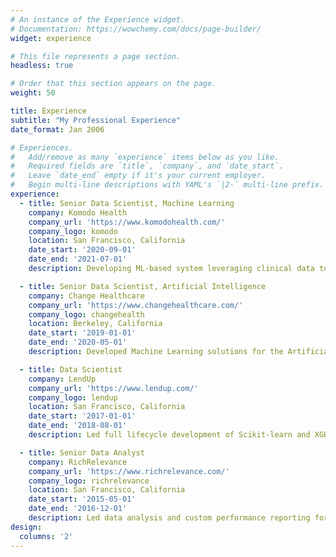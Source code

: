 ```yaml
---
# An instance of the Experience widget.
# Documentation: https://wowchemy.com/docs/page-builder/
widget: experience

# This file represents a page section.
headless: true

# Order that this section appears on the page.
weight: 50

title: Experience
subtitle: "My Professional Experience"
date_format: Jan 2006

# Experiences.
#   Add/remove as many `experience` items below as you like.
#   Required fields are `title`, `company`, and `date_start`.
#   Leave `date_end` empty if it's your current employer.
#   Begin multi-line descriptions with YAML's `|2-` multi-line prefix.
experience:
  - title: Senior Data Scientist, Machine Learning
    company: Komodo Health
    company_url: 'https://www.komodohealth.com/'
    company_logo: komodo
    location: San Francisco, California
    date_start: '2020-09-01'
    date_end: '2021-07-01'
    description: Developing ML-based system leveraging clinical data to identify patients with rare undiagnosed diseases

  - title: Senior Data Scientist, Artificial Intelligence
    company: Change Healthcare
    company_url: 'https://www.changehealthcare.com/'
    company_logo: changehealth
    location: Berkeley, California
    date_start: '2019-01-01'
    date_end: '2020-05-01'
    description: Developed Machine Learning solutions for the Artificial Intelligence Group using Deep Learning and Natural Language Processing on an unstructured medical record data set of over 100M pages

  - title: Data Scientist
    company: LendUp
    company_url: 'https://www.lendup.com/'
    company_logo: lendup
    location: San Francisco, California
    date_start: '2017-01-01'
    date_end: '2018-08-01'
    description: Led full lifecycle development of Scikit-learn and XGBoost machine learning models for credit card underwriting, responsible for ideation, testing, validation, deployment, and iterations and improvements

  - title: Senior Data Analyst
    company: RichRelevance
    company_url: 'https://www.richrelevance.com/'
    company_logo: richrelevance
    location: San Francisco, California
    date_start: '2015-05-01'
    date_end: '2016-12-01'
    description: Led data analysis and custom performance reporting for a variety of key eCommerce clients, including Costco, Patagonia, UnderArmor driving new revenue by deploying ML recommendation systems for clients
design:
  columns: '2'
---
```

